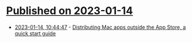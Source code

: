 # [Published on 2023-01-14](index.md)

* [2023-01-14, 10:44:47](https://news.ycombinator.com/item?id=34379156) - [Distributing Mac apps outside the App Store, a quick start guide](https://rambo.codes/posts/2021-01-08-distributing-mac-apps-outside-the-app-store)
